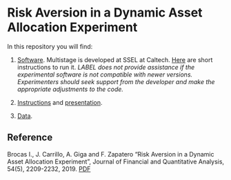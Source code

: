 # Risk Aversion in a Dynamic Asset Allocation Experiment

In this repository you will find: 

1. [Software](https://raw.githubusercontent.com/labelinstitute/theorytest/main/risk_exp/Software). Multistage is developed at SSEL at Caltech. [Here](https://drive.google.com/file/d/1jp9XA6YVJm3eW9_c4rYbBQtlSfmJg9XO/view) are short instructions to run it. *LABEL does not provide assistance if the experimental software is not compatible with newer versions. Experimenters should seek support from the developer and make the appropriate adjustments to the code.*

2. [Instructions](https://raw.githubusercontent.com/labelinstitute/theorytest/main/risk_exp/Instructions.docx) and [presentation](https://raw.githubusercontent.com/labelinstitute/theorytest/main/risk_exp/Instructions_Presentation.pdf). 

3. [Data](https://github.com/labelinstitute/theorytest/tree/main/risk_exp/Data).


## Reference
Brocas I., J. Carrillo, A. Giga and F. Zapatero “Risk Aversion in a Dynamic Asset Allocation Experiment”, Journal of Financial and Quantitative Analysis, 54(5), 2209-2232, 2019. [PDF](http://isabellebrocas.org/Research/risk-exp.pdf)
